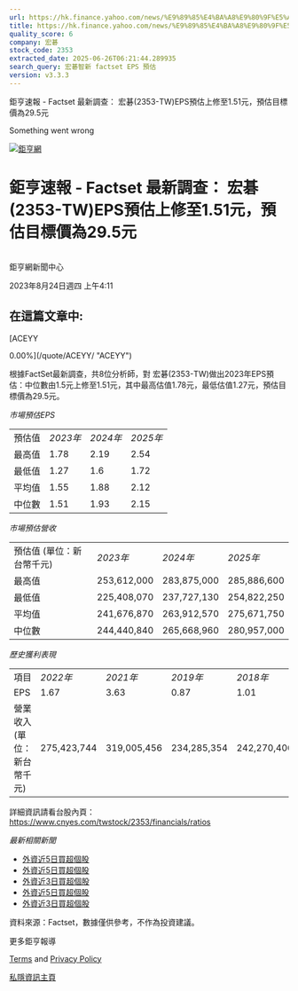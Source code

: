 ```yaml
---
url: https://hk.finance.yahoo.com/news/%E9%89%85%E4%BA%A8%E9%80%9F%E5%A0%B1-factset-%E6%9C%80%E6%96%B0%E8%AA%BF%E6%9F%A5-%E5%AE%8F%E7%A2%81-2353-091155442.html
title: https://hk.finance.yahoo.com/news/%E9%89%85%E4%BA%A8%E9%80%9F%E5%A0%B1-factset-%E6%9C%80%E6%96%B0%E8
quality_score: 6
company: 宏碁
stock_code: 2353
extracted_date: 2025-06-26T06:21:44.289935
search_query: 宏碁智新 factset EPS 預估
version: v3.3.3
---
```


鉅亨速報 - Factset 最新調查： 宏碁(2353-TW)EPS預估上修至1.51元，預估目標價為29.5元 


Something went wrong

 

[![鉅亨網](https://s.yimg.com/ny/api/res/1.2/UM5hrThmhlnSiBO4o4qlLg--/YXBwaWQ9aGlnaGxhbmRlcjt3PTE0NjtoPTQ4O2NmPXdlYnA-/https://s.yimg.com/os/creatr-uploaded-images/2020-01/147c7630-36ab-11ea-ae7c-5ee7a0016555)](http://www.cnyes.com/ "鉅亨網")

# 鉅亨速報 - Factset 最新調查： 宏碁(2353-TW)EPS預估上修至1.51元，預估目標價為29.5元

![](data:image/gif;base64,R0lGODlhAQABAIAAAAAAAP///ywAAAAAAQABAAACAUwAOw==)

鉅亨網新聞中心

2023年8月24日週四 上午4:11

## 在這篇文章中:

[ACEYY

0.00%](/quote/ACEYY/ "ACEYY")

根據FactSet最新調查，共8位分析師，對 宏碁(2353-TW)做出2023年EPS預估：中位數由1.5元上修至1.51元，其中最高估值1.78元，最低估值1.27元，預估目標價為29.5元。

*市場預估EPS*

|  |  |  |  |
| --- | --- | --- | --- |
| 預估值 | *2023年* | *2024年* | *2025年* |
| 最高值 | 1.78 | 2.19 | 2.54 |
| 最低值 | 1.27 | 1.6 | 1.72 |
| 平均值 | 1.55 | 1.88 | 2.12 |
| 中位數 | 1.51 | 1.93 | 2.15 |

*市場預估營收*

|  |  |  |  |
| --- | --- | --- | --- |
| 預估值 (單位：新台幣千元) | *2023年* | *2024年* | *2025年* |
| 最高值 | 253,612,000 | 283,875,000 | 285,886,600 |
| 最低值 | 225,408,070 | 237,727,130 | 254,822,250 |
| 平均值 | 241,676,870 | 263,912,570 | 275,671,750 |
| 中位數 | 244,440,840 | 265,668,960 | 280,957,000 |

*歷史獲利表現*

|  |  |  |  |  |
| --- | --- | --- | --- | --- |
| 項目 | *2022年* | *2021年* | *2019年* | *2018年* |
| EPS | 1.67 | 3.63 | 0.87 | 1.01 |
| 營業收入 (單位：新台幣千元) | 275,423,744 | 319,005,456 | 234,285,354 | 242,270,406 |

詳細資訊請看台股內頁：  
<https://www.cnyes.com/twstock/2353/financials/ratios>

*最新相關新聞*

* [外資近5日買超個股](https://news.cnyes.com/news/id/5299072)
* [外資近5日買超個股](https://news.cnyes.com/news/id/5297749)
* [外資近3日買超個股](https://news.cnyes.com/news/id/5297747)
* [外資近5日買超個股](https://news.cnyes.com/news/id/5296317)
* [外資近3日買超個股](https://news.cnyes.com/news/id/5296315)

資料來源：Factset，數據僅供參考，不作為投資建議。

更多鉅亨報導

[Terms](https://guce.yahoo.com/terms?locale=zh-Hant-HK)  and [Privacy Policy](https://guce.yahoo.com/privacy-policy?locale=zh-Hant-HK)

[私隱資訊主頁](https://guce.yahoo.com/privacy-dashboard?locale=zh-Hant-HK)